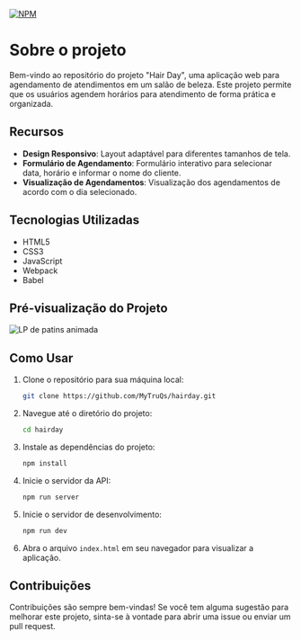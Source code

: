[![NPM](https://img.shields.io/npm/l/react)](https://github.com/MyTruQs/hairday/blob/main/LICENSE) 

# Sobre o projeto
Bem-vindo ao repositório do projeto "Hair Day", uma aplicação web para agendamento de atendimentos em um salão de beleza. Este projeto permite que os usuários agendem horários para atendimento de forma prática e organizada.

## Recursos
- **Design Responsivo**: Layout adaptável para diferentes tamanhos de tela.
- **Formulário de Agendamento**: Formulário interativo para selecionar data, horário e informar o nome do cliente.
- **Visualização de Agendamentos**: Visualização dos agendamentos de acordo com o dia selecionado.

## Tecnologias Utilizadas
- HTML5
- CSS3
- JavaScript
- Webpack
- Babel

## Pré-visualização do Projeto
![LP de patins animada](/src/assets/thumbnail.png)

## Como Usar
1. Clone o repositório para sua máquina local:
    ```sh
    git clone https://github.com/MyTruQs/hairday.git
    ```
2. Navegue até o diretório do projeto:
    ```sh
    cd hairday
    ```
3. Instale as dependências do projeto:
    ```sh
    npm install
    ```
4. Inicie o servidor da API:
    ```sh
    npm run server
    ```
5. Inicie o servidor de desenvolvimento:
    ```sh
    npm run dev
    ```
6. Abra o arquivo `index.html` em seu navegador para visualizar a aplicação.

## Contribuições
Contribuições são sempre bem-vindas! Se você tem alguma sugestão para melhorar este projeto, sinta-se à vontade para abrir uma issue ou enviar um pull request.